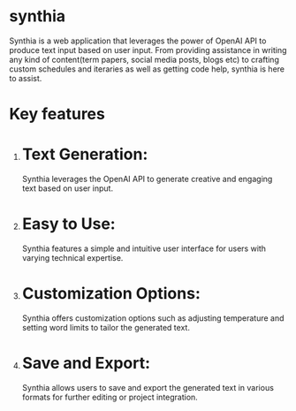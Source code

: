 # synthia
Synthia is a web application that leverages the power of OpenAI API to produce text input based on user input. From providing assistance in writing any kind of content(term papers, social media posts, blogs etc) to crafting custom schedules and iteraries as well as getting code help, synthia is here to assist. 

# Key features

1. # Text Generation:
    Synthia leverages the OpenAI API to generate creative and engaging text based on user input.
2. # Easy to Use:
   Synthia features a simple and intuitive user interface for users with varying technical expertise.
3. # Customization Options:
   Synthia offers customization options such as adjusting temperature and setting word limits to tailor the generated text.
4. # Save and Export:
   Synthia allows users to save and export the generated text in various formats for further editing or project integration.
